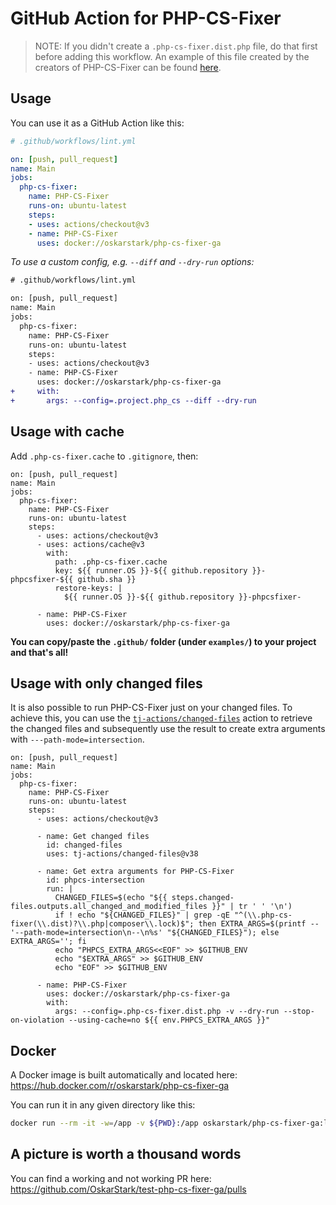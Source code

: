 # GitHub Action for PHP-CS-Fixer

> NOTE: If you didn't create a `.php-cs-fixer.dist.php` file, do that first before adding this workflow. An example of this file created by the creators of PHP-CS-Fixer can be found [here](https://github.com/FriendsOfPHP/PHP-CS-Fixer/blob/master/.php-cs-fixer.dist.php).

## Usage

You can use it as a GitHub Action like this:

```yaml
# .github/workflows/lint.yml

on: [push, pull_request]
name: Main
jobs:
  php-cs-fixer:
    name: PHP-CS-Fixer
    runs-on: ubuntu-latest
    steps:
    - uses: actions/checkout@v3
    - name: PHP-CS-Fixer
      uses: docker://oskarstark/php-cs-fixer-ga
```

_To use a custom config, e.g. `--diff` and `--dry-run` options:_

```diff
# .github/workflows/lint.yml

on: [push, pull_request]
name: Main
jobs:
  php-cs-fixer:
    name: PHP-CS-Fixer
    runs-on: ubuntu-latest
    steps:
    - uses: actions/checkout@v3
    - name: PHP-CS-Fixer
      uses: docker://oskarstark/php-cs-fixer-ga
+     with:
+       args: --config=.project.php_cs --diff --dry-run
```

## Usage with cache

Add `.php-cs-fixer.cache` to `.gitignore`, then:

```
on: [push, pull_request]
name: Main
jobs:
  php-cs-fixer:
    name: PHP-CS-Fixer
    runs-on: ubuntu-latest
    steps:
      - uses: actions/checkout@v3
      - uses: actions/cache@v3
        with:
          path: .php-cs-fixer.cache
          key: ${{ runner.OS }}-${{ github.repository }}-phpcsfixer-${{ github.sha }}
          restore-keys: |
            ${{ runner.OS }}-${{ github.repository }}-phpcsfixer-

      - name: PHP-CS-Fixer
        uses: docker://oskarstark/php-cs-fixer-ga
```

**You can copy/paste the `.github/` folder (under `examples/`) to your project and that's all!**

## Usage with only changed files

It is also possible to run PHP-CS-Fixer just on your changed files. To achieve this, you can use the [`tj-actions/changed-files`](https://github.com/tj-actions/changed-files) action to retrieve the changed files and subsequently use the result to create extra arguments with `---path-mode=intersection`.

```
on: [push, pull_request]
name: Main
jobs:
  php-cs-fixer:
    name: PHP-CS-Fixer
    runs-on: ubuntu-latest
    steps:
      - uses: actions/checkout@v3

      - name: Get changed files
        id: changed-files
        uses: tj-actions/changed-files@v38

      - name: Get extra arguments for PHP-CS-Fixer
        id: phpcs-intersection
        run: |
          CHANGED_FILES=$(echo "${{ steps.changed-files.outputs.all_changed_and_modified_files }}" | tr ' ' '\n')
          if ! echo "${CHANGED_FILES}" | grep -qE "^(\\.php-cs-fixer(\\.dist)?\\.php|composer\\.lock)$"; then EXTRA_ARGS=$(printf -- '--path-mode=intersection\n--\n%s' "${CHANGED_FILES}"); else EXTRA_ARGS=''; fi
          echo "PHPCS_EXTRA_ARGS<<EOF" >> $GITHUB_ENV
          echo "$EXTRA_ARGS" >> $GITHUB_ENV
          echo "EOF" >> $GITHUB_ENV

      - name: PHP-CS-Fixer
        uses: docker://oskarstark/php-cs-fixer-ga
        with:
          args: --config=.php-cs-fixer.dist.php -v --dry-run --stop-on-violation --using-cache=no ${{ env.PHPCS_EXTRA_ARGS }}"
```

## Docker

A Docker image is built automatically and located here:
https://hub.docker.com/r/oskarstark/php-cs-fixer-ga

You can run it in any given directory like this:

```bash
docker run --rm -it -w=/app -v ${PWD}:/app oskarstark/php-cs-fixer-ga:latest
```

## A picture is worth a thousand words

You can find a working and not working PR here:
https://github.com/OskarStark/test-php-cs-fixer-ga/pulls
